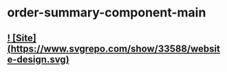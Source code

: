 # order-summary-component-main

## [! [Site] (https://www.svgrepo.com/show/33588/website-design.svg)](https://yoann-chaperon.github.io/order-summary-component-main/)

